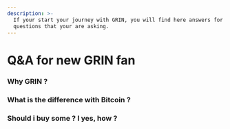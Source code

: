```yaml
---
description: >-
  If your start your journey with GRIN, you will find here answers for the
  questions that your are asking.
---
```


# Q\&A for new GRIN fan

### Why GRIN ?

### What is the difference with Bitcoin ?

### Should i buy some ? I yes, how ?



